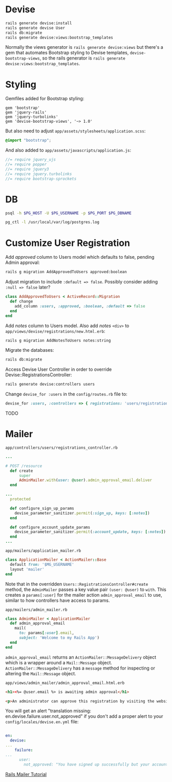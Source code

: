 # Devise

```bash
rails generate devise:install
rails generate devise User
rails db:migrate
rails generate devise:views:bootstrap_templates
```

Normally the views generator is `rails generate devise:views` but there's a gem that automates Bootstrap styling to Devise templates, `devise-bootstrap-views`, so the rails generator is `rails generate devise:views:bootstrap_templates`.

# Styling

Gemfiles added for Bootstrap styling: 

```gemfile
gem 'bootstrap'
gem 'jquery-rails'
gem 'jquery-turbolinks'
gem 'devise-bootstrap-views', '~> 1.0'
```

But also need to adjust `app/assets/stylesheets/application.scss`:
```css
@import "bootstrap";
```

And also added to `app/assets/javascripts/application.js`: 

```javascript
//= require jquery_ujs
//= require popper
//= require jquery3
//= require jquery.turbolinks
//= require bootstrap-sprockets
```

# DB

```bash
psql -h $PG_HOST -U $PG_USERNAME -p $PG_PORT $PG_DBNAME
```

```bash
pg_ctl -l /usr/local/var/log/postgres.log
```

# Customize User Registration

Add *approved* column to Users model which defaults to false, pending Admin approval:
```bash
rails g migration AddApprovedToUsers approved:boolean
```

Adjust migration to include `:default => false`. Possibly consider adding `:null => false` later?
```ruby
class AddApprovedToUsers < ActiveRecord::Migration
  def change
    add_column :users, :approved, :boolean, :default => false
  end
end
```

Add *notes* column to Users model. Also add *notes* `<div>` to `app/views/devise/registrations/new.html.erb`:
```bash
rails g migration AddNotesToUsers notes:string
```

Migrate the databases:
```bash
rails db:migrate
```

Access Devise User Controller in order to override Devise::RegistrationsController: 
```bash
rails generate devise:controllers users
```

Change `devise_for :users` in the `config/routes.rb` file to:
```ruby
devise_for :users, :controllers => { registrations: 'users/registrations' }
```

TODO 

# Mailer


`app/controllers/users/registrations_controller.rb`
```ruby
...

# POST /resource
  def create
      super
      AdminMailer.with(user: @user).admin_approval_email.deliver
  end

...
  protected

  def configure_sign_up_params
    devise_parameter_sanitizer.permit(:sign_up, keys: [:notes])
  end

  def configure_account_update_params
    devise_parameter_sanitizer.permit(:account_update, keys: [:notes])
  end
...
```

`app/mailers/application_mailer.rb`
```ruby
class ApplicationMailer < ActionMailer::Base
  default from: '$MG_USERNAME' 
  layout 'mailer'
end
```

Note that in the overridden `Users::RegistrationsController#create` method, the `AdminMailer` passes a key value pair `(user: @user)` to `with`. This creates a `params[:user]` for the mailer action `admin_approval_email` to use, similar to how controllers have access to params.

`app/mailers/admin_mailer.rb`
```ruby
class AdminMailer < ApplicationMailer 
  def admin_approval_email
    mail(
      to: params[:user].email,
      subject: 'Welcome to my Rails App')
  end
end
```

`admin_approval_email` returns an `ActionMailer::MessageDelivery` object which is a wrapper around a `Mail::Message` object. `ActionMailer::MessageDelivery` has a `message` method for inspecting or altering the `Mail::Message` object. 

`app/views/admin_mailer/admin_approval_email.html.erb`
```html
<h1><%= @user.email %> is awaiting admin approval</h1>

<p>An administrator can approve this registration by visiting the website and editing the user</p>
```

You will get an alert "translation missing: en.devise.failure.user.not_approved" if you don't add a proper alert to your `config/locales/devise.en.yml` file: 
```yml

en:
  devise:
...  
    failure:
...
      user:
        not_approved: "You have signed up successfully but your account has not been approved by your administrator yet."
```

[Rails Mailer Tutorial](https://medium.com/@ericschwartz7/rails-mailer-tutorial-82700f6737d9)